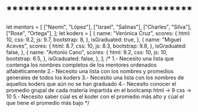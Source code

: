 # ********************************
let mentors = [
  ["Naomi", "López"],
  ["Israel", "Salinas"],
  ["Charles", "Silva"],
  ["Rose", "Ortega"],
];
let koders = [
  {
    name: "Verónica Cruz",
    scores: {
      html: 10,
      css: 9.2,
      js: 9.7,
      bootstrap: 8,
    },
    isGraduated: true,
  },
  {
    name: "Miguel Aceves",
    scores: {
      html: 8.7,
      css: 10,
      js: 8.3,
      bootstrap: 9.8,
    },
    isGraduated: false,
  },
  {
    name: "Antonio Cano",
    scores: {
      html: 9.2,
      css: 10,
      js: 10,
      bootstrap: 6.5,
    },
    isGraduated: false,
  },
];
/*
    1.- Necesito una lista que contenga los nombres completos de los mentores ordenados alfabéticamente
    2.- Necesito una lista con los nombres y promedios generales de todos los koders
    3.- Necesito una lista con los nombres de aquellos koders que aún no se han graduado
    4.- Necesito conocer el promedio grupal de cada materia impartida en el bootcamp
        html -> 9
        css -> 10
    5.- Necesito saber cúal es el koder con el promedio más alto y cúal el que tiene el promedio más bajo
    */